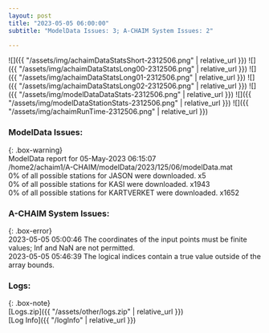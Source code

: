 ```yaml
---
layout: post
title: "2023-05-05 06:00:00"
subtitle: "ModelData Issues: 3; A-CHAIM System Issues: 2"

---
```


![]({{ "/assets/img/achaimDataStatsShort-2312506.png" | relative_url }})
![]({{ "/assets/img/achaimDataStatsLong00-2312506.png" | relative_url }})
![]({{ "/assets/img/achaimDataStatsLong01-2312506.png" | relative_url }})
![]({{ "/assets/img/achaimDataStatsLong02-2312506.png" | relative_url }})
![]({{ "/assets/img/modelDataDataStats-2312506.png" | relative_url }})
![]({{ "/assets/img/modelDataStationStats-2312506.png" | relative_url }})
![]({{ "/assets/img/achaimRunTime-2312506.png" | relative_url }})


### ModelData Issues:  
  
{: .box-warning}  
 ModelData report for 05-May-2023 06:15:07   
 /home2/achaim1/A-CHAIM/modelData/2023/125/06/modelData.mat   
 0% of all possible stations for JASON were downloaded. x5   
 0% of all possible stations for KASI were downloaded. x1943   
 0% of all possible stations for KARTVERKET were downloaded. x1652   
  
### A-CHAIM System Issues:  
  
{: .box-error}  
2023-05-05 05:00:46 The coordinates of the input points must be finite values; Inf and NaN are not permitted.  
2023-05-05 05:46:39 The logical indices contain a true value outside of the array bounds.  

### Logs:  
  
{: .box-note}  
[Logs.zip]({{ "/assets/other/logs.zip" | relative_url }})  
[Log Info]({{ "/logInfo" | relative_url }})  
